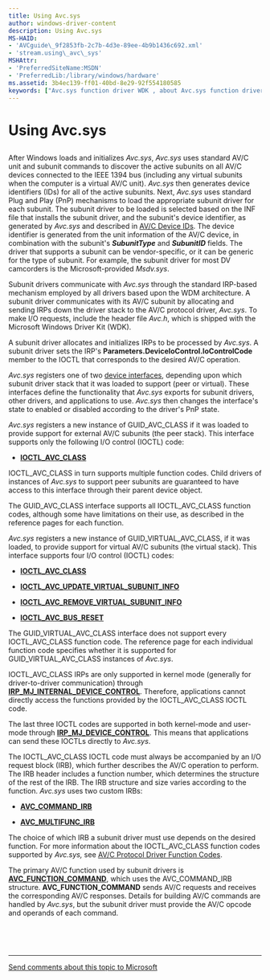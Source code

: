 ```yaml
---
title: Using Avc.sys
author: windows-driver-content
description: Using Avc.sys
MS-HAID:
- 'AVCguide\_9f2853fb-2c7b-4d3e-89ee-4b9b1436c692.xml'
- 'stream.using\_avc\_sys'
MSHAttr:
- 'PreferredSiteName:MSDN'
- 'PreferredLib:/library/windows/hardware'
ms.assetid: 3b4ec139-ff01-40bd-8e29-92f554180585
keywords: ["Avc.sys function driver WDK , about Avc.sys function driver", "AV/C WDK , Avc.sys usage", "subunit support WDK AV/C"]
---
```


# Using Avc.sys


## <a href="" id="ddk-how-to-use-avc-sys-ksg"></a>


After Windows loads and initializes *Avc.sys*, *Avc.sys* uses standard AV/C unit and subunit commands to discover the active subunits on all AV/C devices connected to the IEEE 1394 bus (including any virtual subunits when the computer is a virtual AV/C unit). *Avc.sys* then generates device identifiers (IDs) for all of the active subunits. Next, *Avc.sys* uses standard Plug and Play (PnP) mechanisms to load the appropriate subunit driver for each subunit. The subunit driver to be loaded is selected based on the INF file that installs the subunit driver, and the subunit's device identifier, as generated by *Avc.sys* and described in [AV/C Device IDs](av-c-device-identifiers.md). The device identifier is generated from the unit information of the AV/C device, in combination with the subunit's ***SubunitType*** and ***SubunitID*** fields. The driver that supports a subunit can be vendor-specific, or it can be generic for the type of subunit. For example, the subunit driver for most DV camcorders is the Microsoft-provided *Msdv.sys*.

Subunit drivers communicate with *Avc.sys* through the standard IRP-based mechanism employed by all drivers based upon the WDM architecture. A subunit driver communicates with its AV/C subunit by allocating and sending IRPs down the driver stack to the AV/C protocol driver, *Avc.sys*. To make I/O requests, include the header file *Avc.h*, which is shipped with the Microsoft Windows Driver Kit (WDK).

A subunit driver allocates and initializes IRPs to be processed by *Avc.sys*. A subunit driver sets the IRP's **Parameters.DeviceIoControl.IoControlCode** member to the IOCTL that corresponds to the desired AV/C operation.

*Avc.sys* registers one of two [device interfaces](https://msdn.microsoft.com/library/windows/hardware/ff543137), depending upon which subunit driver stack that it was loaded to support (peer or virtual). These interfaces define the functionality that *Avc.sys* exports for subunit drivers, other drivers, and applications to use. *Avc.sys* then changes the interface's state to enabled or disabled according to the driver's PnP state.

*Avc.sys* registers a new instance of GUID\_AVC\_CLASS if it was loaded to provide support for external AV/C subunits (the peer stack). This interface supports only the following I/O control (IOCTL) code:

-   [**IOCTL\_AVC\_CLASS**](https://msdn.microsoft.com/library/windows/hardware/ff560789)

IOCTL\_AVC\_CLASS in turn supports multiple function codes. Child drivers of instances of *Avc.sys* to support peer subunits are guaranteed to have access to this interface through their parent device object.

The GUID\_AVC\_CLASS interface supports all IOCTL\_AVC\_CLASS function codes, although some have limitations on their use, as described in the reference pages for each function.

*Avc.sys* registers a new instance of GUID\_VIRTUAL\_AVC\_CLASS, if it was loaded, to provide support for virtual AV/C subunits (the virtual stack). This interface supports four I/O control (IOCTL) codes:

-   [**IOCTL\_AVC\_CLASS**](https://msdn.microsoft.com/library/windows/hardware/ff560789)

-   [**IOCTL\_AVC\_UPDATE\_VIRTUAL\_SUBUNIT\_INFO**](https://msdn.microsoft.com/library/windows/hardware/ff560798)

-   [**IOCTL\_AVC\_REMOVE\_VIRTUAL\_SUBUNIT\_INFO**](https://msdn.microsoft.com/library/windows/hardware/ff560793)

-   [**IOCTL\_AVC\_BUS\_RESET**](https://msdn.microsoft.com/library/windows/hardware/ff560783)

The GUID\_VIRTUAL\_AVC\_CLASS interface does not support every IOCTL\_AVC\_CLASS function code. The reference page for each individual function code specifies whether it is supported for GUID\_VIRTUAL\_AVC\_CLASS instances of *Avc.sys*.

IOCTL\_AVC\_CLASS IRPs are only supported in kernel mode (generally for driver-to-driver communication) through [**IRP\_MJ\_INTERNAL\_DEVICE\_CONTROL**](https://msdn.microsoft.com/library/windows/hardware/ff550766). Therefore, applications cannot directly access the functions provided by the IOCTL\_AVC\_CLASS IOCTL code.

The last three IOCTL codes are supported in both kernel-mode and user-mode through [**IRP\_MJ\_DEVICE\_CONTROL**](https://msdn.microsoft.com/library/windows/hardware/ff550744). This means that applications can send these IOCTLs directly to *Avc.sys*.

The IOCTL\_AVC\_CLASS IOCTL code must always be accompanied by an I/O request block (IRB), which further describes the AV/C operation to perform. The IRB header includes a function number, which determines the structure of the rest of the IRB. The IRB structure and size varies according to the function. *Avc.sys* uses two custom IRBs:

-   [**AVC\_COMMAND\_IRB**](https://msdn.microsoft.com/library/windows/hardware/ff554140)

-   [**AVC\_MULTIFUNC\_IRB**](https://msdn.microsoft.com/library/windows/hardware/ff554177)

The choice of which IRB a subunit driver must use depends on the desired function. For more information about the IOCTL\_AVC\_CLASS function codes supported by *Avc.sys,* see [AV/C Protocol Driver Function Codes](https://msdn.microsoft.com/library/windows/hardware/ff556389).

The primary AV/C function used by subunit drivers is [**AVC\_FUNCTION\_COMMAND**](https://msdn.microsoft.com/library/windows/hardware/ff554150), which uses the AVC\_COMMAND\_IRB structure. **AVC\_FUNCTION\_COMMAND** sends AV/C requests and receives the corresponding AV/C responses. Details for building AV/C commands are handled by *Avc.sys*, but the subunit driver must provide the AV/C opcode and operands of each command.

 

 


--------------------
[Send comments about this topic to Microsoft](mailto:wsddocfb@microsoft.com?subject=Documentation%20feedback%20%5Bstream\stream%5D:%20Using%20Avc.sys%20%20RELEASE:%20%288/23/2016%29&body=%0A%0APRIVACY%20STATEMENT%0A%0AWe%20use%20your%20feedback%20to%20improve%20the%20documentation.%20We%20don't%20use%20your%20email%20address%20for%20any%20other%20purpose,%20and%20we'll%20remove%20your%20email%20address%20from%20our%20system%20after%20the%20issue%20that%20you're%20reporting%20is%20fixed.%20While%20we're%20working%20to%20fix%20this%20issue,%20we%20might%20send%20you%20an%20email%20message%20to%20ask%20for%20more%20info.%20Later,%20we%20might%20also%20send%20you%20an%20email%20message%20to%20let%20you%20know%20that%20we've%20addressed%20your%20feedback.%0A%0AFor%20more%20info%20about%20Microsoft's%20privacy%20policy,%20see%20http://privacy.microsoft.com/default.aspx. "Send comments about this topic to Microsoft")


